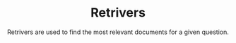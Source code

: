 <div align="center">
<h1>Retrivers</h1>
Retrivers are used to find the most relevant documents for a given question.

<br>
    
</div>



